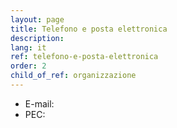 ```yaml
---
layout: page
title: Telefono e posta elettronica
description: 
lang: it
ref: telefono-e-posta-elettronica
order: 2
child_of_ref: organizzazione
---
```


* E-mail: 
* PEC: 
